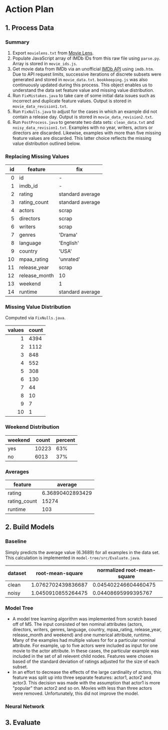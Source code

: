 # Action Plan

## 1. Process Data

### Summary

1. Export `movielens.txt` from [Movie Lens](http://movielens.umn.edu/).
1. Populate JavaScript array of IMDb IDs from this raw file using `parse.py`. Array is stored in `movie_ids.js`.
1. Get movie data from IMDb via an unofficial [IMDb API](http://imdbapi.org/) using `imdb.htm`. Due to API request limits, successive iterations of discrete subsets were generated and stored in `movie_data.txt`. `bookkeeping.js` was also continuously updated during this process. This object enables us to understand the data set feature value and missing value distribution.
1. Run `FixMistakes.java` to take care of some initial data issues such as incorrect and duplicate feature values. Output is stored in `movie_data_revision1.txt`.
1. Run `FixNulls.java` to adjust for the cases in which an example did not contain a release day. Output is stored in `movie_data_revision2.txt`.
1. Run `PostProcess.java` to generate two data sets: `clean_data.txt` and `noisy_data_revision1.txt`. Examples with no year, writers, actors or directors are discarded. Likewise, examples with more than five missing feature values are discarded. This latter choice reflects the missing value distribution outlined below.

### Replacing Missing Values

id | feature          | fix
--:| ---------------- | -------------------
0  | id               | -
1  | imdb_id          | -
2  | rating           | standard average		
3  | rating_count     | standard average
4  | actors           | scrap
5  | directors        | scrap
6  | writers          | scrap
7  | genres           | 'Drama'
8  | language         | 'English'
9  | country          | 'USA'
10 | mpaa_rating      | 'unrated'
11 | release_year     | scrap
12 | release_month    | 10
13 | weekend          | 1
14 | runtime          | standard average

### Missing Value Distribution

Computed via `FixNulls.java`.

values | count
---:| ---
1 | 4394
2 | 1112
3 | 848
4 | 552
5 | 308
6 | 130
7 | 44
8 | 10
9 | 7
10 | 1

### Weekend Distribution

weekend | count | percent
---| --- | ---
yes | 10223 | 63%
no | 6013 | 37%

### Averages

feature | average
--- | ---
rating | 6.36890402893429
rating_count | 15274
runtime | 103

## 2. Build Models

### Baseline

Simply predicts the average value (6.3689) for all examples in the data set. This calculation is implemented in `model-tree/src/Evaluate.java`.

dataset | root-mean-square | normalized root-mean-square
--- | --- | ---
clean | 1.0762702439836687 | 0.045402246604460475
noisy | 1.0450910855264475 | 0.04408695999395767

### Model Tree

* A model tree learning algorithm was implemented from scratch based off of M5. The input consisted of ten nominal attributes (actors, directors, writers, genres, language, country, mpaa_rating, release_year, release_month and weekend) and one numerical attribute, runtime. Many of the examples had multiple values for for a particular nominal attribute. For example, up to five actors were included as input for one movie to the actor attribute. In these cases, the particular example was included in the set of all relevent child nodes. Features were chosen based of the standard deviation of ratings adjusted for the size of each subset.
* In an effort to decrease the effects of the large cardinality of actors, this feature was split up into three separate features: actor1, actor2 and actor3. This decision was made with the assumption that actor1 is more "popular" than actor2 and so on. Movies with less than three actors were removed. Unfortunately, this did not improve the model.

### Neural Network

## 3. Evaluate